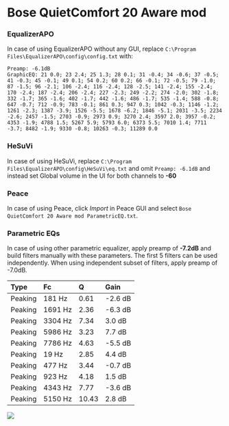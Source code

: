 # Bose QuietComfort 20 Aware mod

### EqualizerAPO
In case of using EqualizerAPO without any GUI, replace `C:\Program Files\EqualizerAPO\config\config.txt`
with:
```
Preamp: -6.1dB
GraphicEQ: 21 0.0; 23 2.4; 25 1.3; 28 0.1; 31 -0.4; 34 -0.6; 37 -0.5; 41 -0.3; 45 -0.1; 49 0.1; 54 0.2; 60 0.2; 66 -0.1; 72 -0.5; 79 -1.0; 87 -1.5; 96 -2.1; 106 -2.4; 116 -2.4; 128 -2.5; 141 -2.4; 155 -2.4; 170 -2.4; 187 -2.4; 206 -2.4; 227 -2.3; 249 -2.2; 274 -2.0; 302 -1.8; 332 -1.7; 365 -1.6; 402 -1.7; 442 -1.6; 486 -1.7; 535 -1.4; 588 -0.8; 647 -0.7; 712 -0.9; 783 -0.1; 861 0.3; 947 0.3; 1042 -0.3; 1146 -1.2; 1261 -2.3; 1387 -3.9; 1526 -5.5; 1678 -6.2; 1846 -5.1; 2031 -3.5; 2234 -2.6; 2457 -1.5; 2703 -0.9; 2973 0.9; 3270 2.4; 3597 2.0; 3957 -0.2; 4353 -1.9; 4788 1.5; 5267 5.9; 5793 6.0; 6373 5.5; 7010 1.4; 7711 -3.7; 8482 -1.9; 9330 -0.8; 10263 -0.3; 11289 0.0
```

### HeSuVi
In case of using HeSuVi, replace `C:\Program Files\EqualizerAPO\config\HeSuVi\eq.txt` and omit `Preamp:
-6.1dB` and instead set Global volume in the UI for both channels to **-60**

### Peace
In case of using Peace, click *Import* in Peace GUI and select `Bose QuietComfort 20 Aware mod ParametricEQ.txt`.

### Parametric EQs
In case of using other parametric equalizer, apply preamp of **-7.2dB** and build filters manually
with these parameters. The first 5 filters can be used independently.
When using independent subset of filters, apply preamp of -7.0dB.

| Type    | Fc      |     Q | Gain    |
|:--------|:--------|:------|:--------|
| Peaking | 181 Hz  |  0.61 | -2.6 dB |
| Peaking | 1691 Hz |  2.36 | -6.3 dB |
| Peaking | 3304 Hz |  7.34 | 3.0 dB  |
| Peaking | 5986 Hz |  3.23 | 7.7 dB  |
| Peaking | 7786 Hz |  4.63 | -5.5 dB |
| Peaking | 19 Hz   |  2.85 | 4.4 dB  |
| Peaking | 477 Hz  |  3.44 | -0.7 dB |
| Peaking | 923 Hz  |  4.18 | 1.5 dB  |
| Peaking | 4343 Hz |  7.77 | -3.6 dB |
| Peaking | 5150 Hz | 10.43 | 2.8 dB  |

![](https://raw.githubusercontent.com/jaakkopasanen/AutoEq/master/results/innerfidelity/sbaf-serious/Bose%20QuietComfort%2020%20Aware%20mod/Bose%20QuietComfort%2020%20Aware%20mod.png)